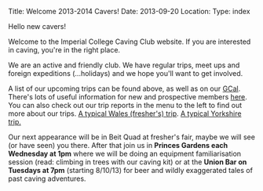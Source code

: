 Title: Welcome 2013-2014 Cavers!
Date: 2013-09-20
Location:
Type: index

Hello new cavers!

Welcome to the Imperial College Caving Club website. If you are interested in caving, you're in the right place.

We are an active and friendly club. We have regular trips, meet ups and foreign expeditions (...holidays) and we hope you'll want to get involved.

A list of our upcoming trips can be found above, as well as on our [GCal](calender.php). There's lots of useful information for new and prospective members [here](new_member.php). You can also check out our trip reports in the menu to the left to find out more about our trips. [A typical Wales (fresher's) trip](/caving/old/wales/wales-2010-10-15.php). [A typical Yorkshire trip.](/caving/old/yorkshire/yorkshire-2012-11-09.php)

Our next appearance will be in Beit Quad at fresher's fair, maybe we will see (or have seen) you there. After that join us in **Princes Gardens each Wednesday at 1pm** where we will be doing an equipment familiarisation session (read: climbing in trees with our caving kit) or at the **Union Bar on Tuesdays at 7pm** (starting 8/10/13) for beer and wildly exaggerated tales of past caving adventures.
